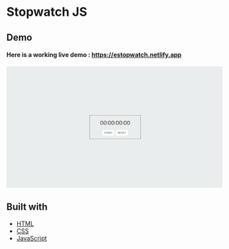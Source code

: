# Stopwatch JS

## Demo
#### Here is a working live demo :  https://estopwatch.netlify.app

![Live-site-screenshot](SS1.png)

## Built with 

- [HTML](https://developer.mozilla.org/en-US/docs/Web/HTML)
- [CSS](https://developer.mozilla.org/en-US/docs/Web/CSS)
- [JavaScript](https://developer.mozilla.org/en-US/docs/Web/javascript)
